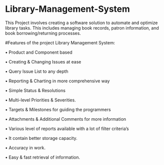 # Library-Management-System
This Project involves creating a software solution to automate and optimize library tasks. This includes managing book records, patron information, and book borrowing/returning processes.

#Features of the project Library Management System:

•	Product and Component based

•	Creating & Changing Issues at ease

•	Query Issue List to any depth

•	Reporting & Charting in more comprehensive way

•	Simple Status & Resolutions

•	Multi-level Priorities & Severities.

•	Targets & Milestones for guiding the programmers

•	Attachments & Additional Comments for more information

•	Various level of reports available with a lot of filter criteria’s

•	It contain better storage capacity.

•	Accuracy in work.

•	Easy & fast retrieval of information.
